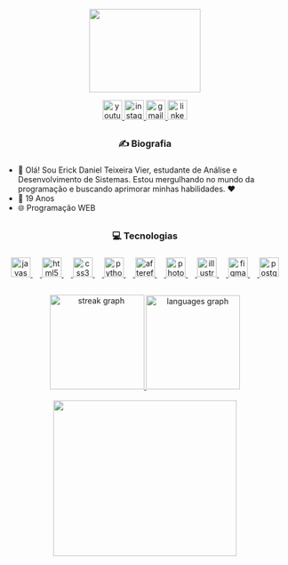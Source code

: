 <div align="center">
  
  <img height="150" width="200" src="https://i.imgur.com/oaZbOkK.gif"  /><br>
    
  <a href="https://www.youtube.com/@erixkat6541" target="_blank">
  <img src="https://img.shields.io/static/v1?message=Youtube&logo=youtube&label=&color=000000&logoColor=white&labelColor=&style=for-the-badge" height="35" alt="youtube logo" />
  </a>
  <a href="https://www.instagram.com/erickdanielteixeira" target="_blank">
    <img src="https://img.shields.io/static/v1?message=Instagram&logo=instagram&label=&color=000000&logoColor=white&labelColor=&style=for-the-badge" height="35" alt="instagram logo" />
    </a>
  <a href="mailto:erixkat10@gmail.com" target="_blank">
    <img src="https://img.shields.io/static/v1?message=Gmail&logo=gmail&label=&color=000000&logoColor=white&labelColor=&style=for-the-badge" height="35" alt="gmail logo" />
    </a>
  <img src="https://img.shields.io/static/v1?message=LinkedIn&logo=linkedin&label=&color=000000&logoColor=white&labelColor=&style=for-the-badge" height="35" alt="linkedin logo" />
</div>

##

<div align="center">


<h3 align="center"> ✍ Biografia </h3>

###

<div align="left">

- 👋 Olá! Sou Erick Daniel Teixeira Vier, estudante de Análise e Desenvolvimento de Sistemas. Estou mergulhando no mundo da programação e buscando aprimorar minhas habilidades. ❤️
- 🎉 19 Anos
- 🌐 Programação WEB

</div>

##

<h3 align="center">💻 Tecnologias </h3>

###
 
<div align="center">
  <a href="https://www.devmedia.com.br/javascript/" target="_blank">
  <img src="https://cdn.jsdelivr.net/gh/devicons/devicon/icons/javascript/javascript-original.svg" height="35" alt="javascript logo"  />
  <img width="13" />
  <a href="https://www.devmedia.com.br/o-que-e-o-html5/25820" target="_blank">
  <img src="https://cdn.jsdelivr.net/gh/devicons/devicon/icons/html5/html5-original.svg" height="35" alt="html5 logo"  />
  <img width="13" />
  <a href="https://www.devmedia.com.br/guia/css/38149" target="_blank">
  <img src="https://cdn.jsdelivr.net/gh/devicons/devicon/icons/css3/css3-original.svg" height="35" alt="css3 logo"  />
  <img width="13" />
  <a href="https://www.python.org" target="_blank">
  <img src="https://cdn.jsdelivr.net/gh/devicons/devicon/icons/python/python-original.svg" height="35" alt="python logo"  />
  <img width="13" />
  <a href="https://www.adobe.com/br/products/aftereffects/campaign/pricing.html" target="_blank">
  <img src="https://cdn.jsdelivr.net/gh/devicons/devicon/icons/aftereffects/aftereffects-original.svg" height="35" alt="aftereffects logo"  />
  <img width="13" />
  <a href="https://www.adobe.com/br/products/photoshop/landpa.html" target="_blank">
  <img src="https://cdn.jsdelivr.net/gh/devicons/devicon/icons/photoshop/photoshop-plain.svg" height="35" alt="photoshop logo"  />
  <img width="13" />
  <a href="https://www.adobe.com/br/products/illustrator/campaign/pricing.html" target="_blank">
  <img src="https://cdn.jsdelivr.net/gh/devicons/devicon/icons/illustrator/illustrator-plain.svg" height="35" alt="illustrator logo"  />
  <img width="13" />
  <a href="https://www.figma.com" target="_blank">
  <img src="https://cdn.jsdelivr.net/gh/devicons/devicon/icons/figma/figma-original.svg" height="35" alt="figma logo"  />
  <img width="13" />
  <a href="https://www.postgresql.org" target="_blank">
  <img src="https://cdn.jsdelivr.net/gh/devicons/devicon/icons/postgresql/postgresql-original.svg" height="35" alt="postgresql logo"  />
</div>

##

<div align="center">
  <img src="https://streak-stats.demolab.com?user=ErickDaniel7&locale=en&mode=daily&theme=apprentice&hide_border=true&border_radius=5" height="170" alt="streak graph"  />
  <img src="https://github-readme-stats.vercel.app/api/top-langs?username=ErickDaniel7&locale=en&hide_title=false&layout=compact&card_width=320&langs_count=5&theme=apprentice&hide_border=true" height="169" alt="languages graph"  />
</div><br>

<div align="center">
  
  <img height="280" width="330" src="https://spotify-recently-played-readme.vercel.app/api?user=h8rx53x6ewgov1ttdy6njyyg5" />
  
</div>

